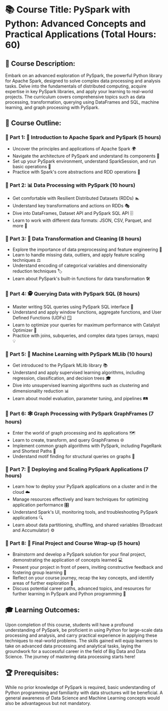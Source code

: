 # 📚 Course Title: PySpark with Python: Advanced Concepts and Practical Applications (Total Hours: 60)

## 📌 Course Description:
Embark on an advanced exploration of PySpark, the powerful Python library for Apache Spark, designed to solve complex data processing and analysis tasks. Delve into the fundamentals of distributed computing, acquire expertise in key PySpark libraries, and apply your learning to real-world projects. The curriculum covers comprehensive topics such as data processing, transformation, querying using DataFrames and SQL, machine learning, and graph processing with PySpark.

## 📝 Course Outline:

### 🔹 Part 1: 🚀 Introduction to Apache Spark and PySpark (5 hours)
- Uncover the principles and applications of Apache Spark 🌍
- Navigate the architecture of PySpark and understand its components 📐
- Set up your PySpark environment, understand SparkSession, and run basic operations 🏁
- Practice with Spark's core abstractions and RDD operations 🎯

### 🔹 Part 2: 📊 Data Processing with PySpark (10 hours)
- Get comfortable with Resilient Distributed Datasets (RDDs) 🏊
- Understand key transformations and actions on RDDs 🎭
- Dive into DataFrames, Dataset API and PySpark SQL API 🗄️
- Learn to work with different data formats: JSON, CSV, Parquet, and more 🔄

### 🔹 Part 3: 🧹 Data Transformation and Cleaning (8 hours)
- Explore the importance of data preprocessing and feature engineering 🔧
- Learn to handle missing data, outliers, and apply feature scaling techniques ⚖️
- Understand encoding of categorical variables and dimensionality reduction techniques 🏷️
- Learn about PySpark's built-in functions for data transformation 🛠️

### 🔹 Part 4: 🕵️ Querying Data with PySpark SQL (8 hours)
- Master writing SQL queries using PySpark SQL interface 📝
- Understand and apply window functions, aggregate functions, and User Defined Functions (UDFs) 🪟
- Learn to optimize your queries for maximum performance with Catalyst Optimizer 🚀
- Practice with joins, subqueries, and complex data types (arrays, maps) 💡

### 🔹 Part 5: 🧠 Machine Learning with PySpark MLlib (10 hours)
- Get introduced to the PySpark MLlib library 📚
- Understand and apply supervised learning algorithms, including regression, classification, and decision trees 🎓
- Dive into unsupervised learning algorithms such as clustering and dimensionality reduction 📊
- Learn about model evaluation, parameter tuning, and pipelines 🛤️

### 🔹 Part 6: 🕸️ Graph Processing with PySpark GraphFrames (7 hours)
- Enter the world of graph processing and its applications 🗺️
- Learn to create, transform, and query GraphFrames 🌐
- Implement common graph algorithms with PySpark, including PageRank and Shortest Paths 🧮
- Understand motif finding for structural queries on graphs 🔎

### 🔹 Part 7: 🚁 Deploying and Scaling PySpark Applications (7 hours)
- Learn how to deploy your PySpark applications on a cluster and in the cloud ☁️
- Manage resources effectively and learn techniques for optimizing application performance 🎛️
- Understand Spark's UI, monitoring tools, and troubleshooting PySpark applications 🔍
- Learn about data partitioning, shuffling, and shared variables (Broadcast and Accumulator) ⚙️

### 🔹 Part 8: 🎉 Final Project and Course Wrap-up (5 hours)
- Brainstorm and develop a PySpark solution for your final project, demonstrating the application of concepts learned 💻
- Present your project in front of peers, inviting constructive feedback and fostering group learning 🎤
- Reflect on your course journey, recap the key concepts, and identify areas of further exploration 🎁
- Discuss potential career paths, advanced topics, and resources for further learning in PySpark and Python programming 🌱

## 🎓 Learning Outcomes:
Upon completion of this course, students will have a profound understanding of PySpark, be proficient in using Python for large-scale data processing and analysis, and carry practical experience in applying these techniques to real-world problems. The skills gained will equip learners to take on advanced data processing and analytical tasks, laying the groundwork for a successful career in the field of Big Data and Data Science. The journey of mastering data processing starts here!

## 🏆 Prerequisites:
While no prior knowledge of PySpark is required, basic understanding of Python programming and familiarity with data structures will be beneficial. A general awareness of Data Science and Machine Learning concepts would also be advantageous but not mandatory.
